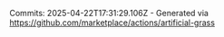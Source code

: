 Commits: 2025-04-22T17:31:29.106Z - Generated via https://github.com/marketplace/actions/artificial-grass
<br>

